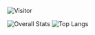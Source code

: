 ![Visitor](https://visitor-badge.laobi.icu/badge?page_id=AndrewToasterr.AndrewToaster)


![Overall Stats](https://github-readme-stats.vercel.app/api?username=AndrewToaster&count_private=true&show_icons=true&hide=contribs&&theme=react&custom_title=Andrew%27s+Officer+Card)
![Top Langs](https://github-readme-stats.vercel.app/api/top-langs/?username=AndrewToaster&layout=compact&theme=react&show_icons=true&custom_title=)
